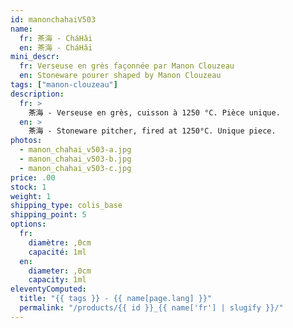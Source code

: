 ```yaml
---
id: manonchahaiV503
name:
  fr: 茶海 - CháHǎi
  en: 茶海 - CháHǎi
mini_descr:
  fr: Verseuse en grès façonnée par Manon Clouzeau 
  en: Stoneware pourer shaped by Manon Clouzeau
tags: ["manon-clouzeau"]
description:
  fr: >
    茶海 - Verseuse en grès, cuisson à 1250 °C. Pièce unique.
  en: >
    茶海 - Stoneware pitcher, fired at 1250°C. Unique piece.
photos:
  - manon_chahai_v503-a.jpg
  - manon_chahai_v503-b.jpg
  - manon_chahai_v503-c.jpg
price: .00
stock: 1
weight: 1
shipping_type: colis_base
shipping_point: 5
options:
  fr:
    diamètre: ,0cm
    capacité: 1ml
  en:
    diameter: ,0cm
    capacity: 1ml
eleventyComputed:
  title: "{{ tags }} - {{ name[page.lang] }}"
  permalink: "/products/{{ id }}_{{ name['fr'] | slugify }}/"
---
```

